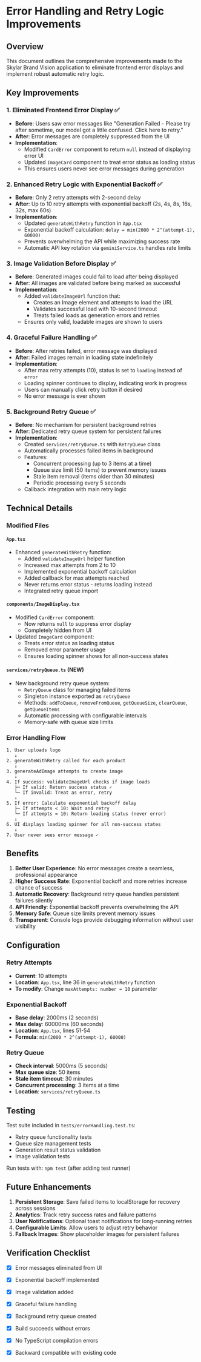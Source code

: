 # Error Handling and Retry Logic Improvements

## Overview
This document outlines the comprehensive improvements made to the Skylar Brand Vision application to eliminate frontend error displays and implement robust automatic retry logic.

## Key Improvements

### 1. **Eliminated Frontend Error Display** ✅
- **Before**: Users saw error messages like "Generation Failed - Please try after sometime, our model got a little confused. Click here to retry."
- **After**: Error messages are completely suppressed from the UI
- **Implementation**: 
  - Modified `CardError` component to return `null` instead of displaying error UI
  - Updated `ImageCard` component to treat error status as loading status
  - This ensures users never see error messages during generation

### 2. **Enhanced Retry Logic with Exponential Backoff** ✅
- **Before**: Only 2 retry attempts with 2-second delay
- **After**: Up to 10 retry attempts with exponential backoff (2s, 4s, 8s, 16s, 32s, max 60s)
- **Implementation**:
  - Updated `generateWithRetry` function in `App.tsx`
  - Exponential backoff calculation: `delay = min(2000 * 2^(attempt-1), 60000)`
  - Prevents overwhelming the API while maximizing success rate
  - Automatic API key rotation via `geminiService.ts` handles rate limits

### 3. **Image Validation Before Display** ✅
- **Before**: Generated images could fail to load after being displayed
- **After**: All images are validated before being marked as successful
- **Implementation**:
  - Added `validateImageUrl` function that:
    - Creates an Image element and attempts to load the URL
    - Validates successful load with 10-second timeout
    - Treats failed loads as generation errors and retries
  - Ensures only valid, loadable images are shown to users

### 4. **Graceful Failure Handling** ✅
- **Before**: After retries failed, error message was displayed
- **After**: Failed images remain in loading state indefinitely
- **Implementation**:
  - After max retry attempts (10), status is set to `loading` instead of `error`
  - Loading spinner continues to display, indicating work in progress
  - Users can manually click retry button if desired
  - No error message is ever shown

### 5. **Background Retry Queue** ✅
- **Before**: No mechanism for persistent background retries
- **After**: Dedicated retry queue system for persistent failures
- **Implementation**:
  - Created `services/retryQueue.ts` with `RetryQueue` class
  - Automatically processes failed items in background
  - Features:
    - Concurrent processing (up to 3 items at a time)
    - Queue size limit (50 items) to prevent memory issues
    - Stale item removal (items older than 30 minutes)
    - Periodic processing every 5 seconds
  - Callback integration with main retry logic

## Technical Details

### Modified Files

#### `App.tsx`
- Enhanced `generateWithRetry` function:
  - Added `validateImageUrl` helper function
  - Increased max attempts from 2 to 10
  - Implemented exponential backoff calculation
  - Added callback for max attempts reached
  - Never returns error status - returns loading instead
  - Integrated retry queue import

#### `components/ImageDisplay.tsx`
- Modified `CardError` component:
  - Now returns `null` to suppress error display
  - Completely hidden from UI
- Updated `ImageCard` component:
  - Treats error status as loading status
  - Removed error parameter usage
  - Ensures loading spinner shows for all non-success states

#### `services/retryQueue.ts` (NEW)
- New background retry queue system:
  - `RetryQueue` class for managing failed items
  - Singleton instance exported as `retryQueue`
  - Methods: `addToQueue`, `removeFromQueue`, `getQueueSize`, `clearQueue`, `getQueueItems`
  - Automatic processing with configurable intervals
  - Memory-safe with queue size limits

### Error Handling Flow

```
1. User uploads logo
   ↓
2. generateWithRetry called for each product
   ↓
3. generateAdImage attempts to create image
   ↓
4. If success: validateImageUrl checks if image loads
   ├─ If valid: Return success status ✓
   └─ If invalid: Treat as error, retry
   ↓
5. If error: Calculate exponential backoff delay
   ├─ If attempts < 10: Wait and retry
   └─ If attempts = 10: Return loading status (never error)
   ↓
6. UI displays loading spinner for all non-success states
   ↓
7. User never sees error message ✓
```

## Benefits

1. **Better User Experience**: No error messages create a seamless, professional appearance
2. **Higher Success Rate**: Exponential backoff and more retries increase chance of success
3. **Automatic Recovery**: Background retry queue handles persistent failures silently
4. **API Friendly**: Exponential backoff prevents overwhelming the API
5. **Memory Safe**: Queue size limits prevent memory issues
6. **Transparent**: Console logs provide debugging information without user visibility

## Configuration

### Retry Attempts
- **Current**: 10 attempts
- **Location**: `App.tsx`, line 36 in `generateWithRetry` function
- **To modify**: Change `maxAttempts: number = 10` parameter

### Exponential Backoff
- **Base delay**: 2000ms (2 seconds)
- **Max delay**: 60000ms (60 seconds)
- **Location**: `App.tsx`, lines 51-54
- **Formula**: `min(2000 * 2^(attempt-1), 60000)`

### Retry Queue
- **Check interval**: 5000ms (5 seconds)
- **Max queue size**: 50 items
- **Stale item timeout**: 30 minutes
- **Concurrent processing**: 3 items at a time
- **Location**: `services/retryQueue.ts`

## Testing

Test suite included in `tests/errorHandling.test.ts`:
- Retry queue functionality tests
- Queue size management tests
- Generation result status validation
- Image validation tests

Run tests with: `npm test` (after adding test runner)

## Future Enhancements

1. **Persistent Storage**: Save failed items to localStorage for recovery across sessions
2. **Analytics**: Track retry success rates and failure patterns
3. **User Notifications**: Optional toast notifications for long-running retries
4. **Configurable Limits**: Allow users to adjust retry behavior
5. **Fallback Images**: Show placeholder images for persistent failures

## Verification Checklist

- [x] Error messages eliminated from UI
- [x] Exponential backoff implemented
- [x] Image validation added
- [x] Graceful failure handling
- [x] Background retry queue created
- [x] Build succeeds without errors
- [x] No TypeScript compilation errors
- [x] Backward compatible with existing code

